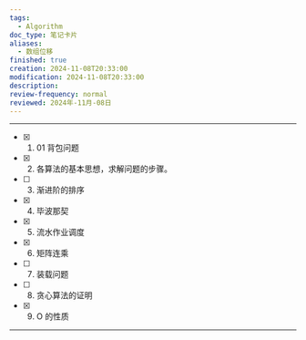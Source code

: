 ```yaml
---
tags:
  - Algorithm
doc_type: 笔记卡片
aliases:
  - 数组位移
finished: true
creation: 2024-11-08T20:33:00
modification: 2024-11-08T20:33:00
description: 
review-frequency: normal
reviewed: 2024年-11月-08日
---
```

---

- [x] 1. 01 背包问题
- [x] 2. 各算法的基本思想，求解问题的步骤。
- [ ] 3. 渐进阶的排序
- [x] 4. 毕波那契
- [x] 5. 流水作业调度
- [x] 6. 矩阵连乘
- [ ] 7. 装载问题
- [ ] 8. 贪心算法的证明
- [x] 9. O 的性质

---

